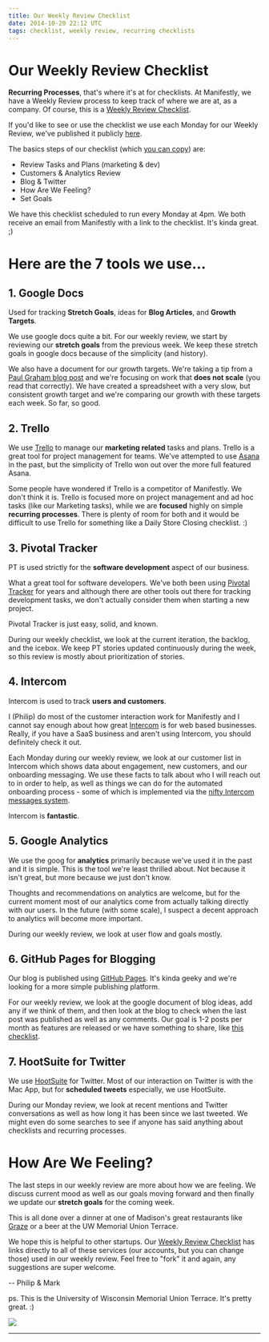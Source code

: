 ```yaml
---
title: Our Weekly Review Checklist
date: 2014-10-20 22:12 UTC
tags: checklist, weekly review, recurring checklists
---
```


# Our Weekly Review Checklist
<b>Recurring Processes</b>, that's where it's at for checklists.  At Manifestly, we have a Weekly Review process to keep track of where we are at, as a company.  Of course, this is a <a href="https://www.manifest.ly/public/checklists/8d29833cdfdd634b41623c2e5abf511b">Weekly Review Checklist</a>.

If you'd like to see or use the checklist we use each Monday for our Weekly Review, we've published it publicly <a href="https://www.manifest.ly/public/checklists/8d29833cdfdd634b41623c2e5abf511b">here</a>.

The basics steps of our checklist (which <a href="https://www.manifest.ly/public/checklists/8d29833cdfdd634b41623c2e5abf511b">you can copy</a>) are:

* Review Tasks and Plans (marketing & dev)
* Customers & Analytics Review
* Blog & Twitter
* How Are We Feeling?
* Set Goals

We have this checklist scheduled to run every Monday at 4pm.  We both receive an email from Manifestly with a link to the checklist.  It's kinda great. ;)

# Here are the 7 tools we use...

## 1. Google Docs
Used for tracking <b>Stretch Goals</b>, ideas for <b>Blog Articles</b>, and <b>Growth Targets</b>.

We use google docs quite a bit.  For our weekly review, we start by reviewing our <b>stretch goals</b> from the previous week.  We keep these stretch goals in google docs because of the simplicity (and history).

We also have a document for our growth targets.  We're taking a tip from a <a href="http://paulgraham.com/ds.html">Paul Graham blog post</a> and we're focusing on work that <b>does not scale</b> (you read that correctly).  We have created a spreadsheet with a very slow, but consistent growth target and we're comparing our growth with these targets each week.  So far, so good.

## 2. Trello
We use <a href="http://trello.com">Trello</a> to manage our <b>marketing related</b> tasks and plans.  Trello is a great tool for project management for teams.  We've attempted to use <a href="http://asana.com">Asana</a> in the past, but the simplicity of Trello won out over the more full featured Asana.

Some people have wondered if Trello is a competitor of Manifestly.  We don't think it is.  Trello is focused more on project management and ad hoc tasks (like our Marketing tasks), while we are <b>focused</b> highly on simple <b>recurring processes</b>.  There is plenty of room for both and it would be difficult to use Trello for something like a Daily Store Closing checklist. :)

## 3. Pivotal Tracker
PT is used strictly for the <b>software development</b> aspect of our business.

What a great tool for software developers.  We've both been using <a href="http://pivotaltracker.com">Pivotal Tracker</a> for years and although there are other tools out there for tracking development tasks, we don't actually consider them when starting a new project.

Pivotal Tracker is just easy, solid, and known.

During our weekly checklist, we look at the current iteration, the backlog, and the icebox.  We keep PT stories updated continuously during the week, so this review is mostly about prioritization of stories.

## 4. Intercom
Intercom is used to track <b>users and customers</b>.

I (Philip) do most of the customer interaction work for Manifestly and I cannot say enough about how great <a href="http://intercom.io">Intercom</a> is for web based businesses.  Really, if you have a SaaS business and aren't using Intercom, you should definitely check it out.

Each Monday during our weekly review, we look at our customer list in Intercom which shows data about engagement, new customers, and our onboarding messaging.  We use these facts to talk about who I will reach out to in order to help, as well as things we can do for the automated onboarding process - some of which is implemented via the <a href="http://docs.intercom.io/faqs/should-i-send-auto-or-manual-message">nifty Intercom messages system</a>.

Intercom is <b>fantastic</b>.

## 5. Google Analytics
We use the goog for <b>analytics</b> primarily because we've used it in the past and it is simple.  This is the tool we're least thrilled about.  Not because it isn't great, but more because we just don't know.

Thoughts and recommendations on analytics are welcome, but for the current moment most of our analytics come from actually talking directly with our users.  In the future (with some scale), I suspect a decent approach to analytics will become more important.

During our weekly review, we look at user flow and goals mostly.

## 6. GitHub Pages for Blogging
Our blog is published using <a href="https://pages.github.com/">GitHub Pages</a>.  It's kinda geeky and we're looking for a more simple publishing platform.

For our weekly review, we look at the google document of blog ideas, add any if we think of them, and then look at the blog to check when the last post was published as well as any comments.  Our goal is 1-2 posts per month as features are released or we have something to share, like <a href="https://www.manifest.ly/public/checklists/8d29833cdfdd634b41623c2e5abf511b">this checklist</a>.

## 7. HootSuite for Twitter
We use <a href="http://hootsuite.com">HootSuite</a> for Twitter.  Most of our interaction on Twitter is with the Mac App, but for <b>scheduled tweets</b> especially, we use HootSuite.

During our Monday review, we look at recent mentions and Twitter conversations as well as how long it has been since we last tweeted.  We might even do some searches to see if anyone has said anything about checklists and recurring processes.

# How Are We Feeling?
The last steps in our weekly review are more about how we are feeling.  We discuss current mood as well as our goals moving forward and then finally we update our <b>stretch goals</b> for the coming week.

This is all done over a dinner at one of Madison's great restaurants like <a href="http://www.grazemadison.com/">Graze</a> or a beer at the UW Memorial Union Terrace.

We hope this is helpful to other startups.  Our <a href="https://www.manifest.ly/public/checklists/8d29833cdfdd634b41623c2e5abf511b">Weekly Review Checklist</a> has links directly to all of these services (our accounts, but you can change those) used in our weekly review.  Feel free to "fork" it and again, any suggestions are super welcome.

--  Philip & Mark

ps.  This is the University of Wisconsin Memorial Union Terrace.  It's pretty great.  :)

<img src="https://s3.amazonaws.com/manifestly-assets/Union_terrace_night96_10.jpg" />


***
